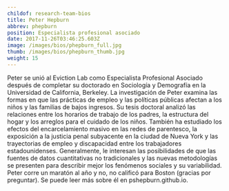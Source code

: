 ```yaml
---
childof: research-team-bios
title: Peter Hepburn
abbrev: phepburn
position: Especialista profesional asociado
date: 2017-11-26T03:46:25.603Z
image: /images/bios/phepburn_full.jpg
thumb: /images/bios/phepburn_thumb.jpg
weight: 15
---
```

Peter se unió al Eviction Lab como Especialista Profesional Asociado después de completar su doctorado en Sociología y Demografía en la Universidad de California, Berkeley. La investigación de Peter examina las formas en que las prácticas de empleo y las políticas públicas afectan a los niños y las familias de bajos ingresos. Su tesis doctoral analizó las relaciones entre los horarios de trabajo de los padres, la estructura del hogar y los arreglos para el cuidado de los niños. También ha estudiado los efectos del encarcelamiento masivo en las redes de parentesco, la exposición a la justicia penal subyacente en la ciudad de Nueva York y las trayectorias de empleo y discapacidad entre los trabajadores estadounidenses. Generalmente, le interesan las posibilidades de que las fuentes de datos cuantitativas no tradicionales y las nuevas metodologías se presenten para describir mejor los fenómenos sociales y su variabilidad. Peter corre un maratón al año y no, no calificó para Boston (gracias por preguntar). Se puede leer más sobre él en pshepburn.github.io.